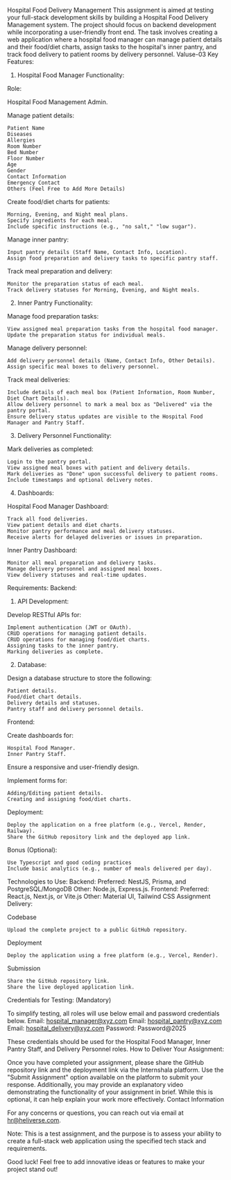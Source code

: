Hospital Food Delivery Management
This assignment is aimed at testing your full-stack development skills by building a Hospital Food Delivery Management system. The project should focus on backend development while incorporating a user-friendly front end. The task involves creating a web application where a hospital food manager can manage patient details and their food/diet charts, assign tasks to the hospital's inner pantry, and track food delivery to patient rooms by delivery personnel.
Valuse-03
Key Features:

1. Hospital Food Manager Functionality:

Role:

Hospital Food Management Admin.

Manage patient details:

    Patient Name
    Diseases
    Allergies
    Room Number
    Bed Number
    Floor Number
    Age
    Gender
    Contact Information
    Emergency Contact
    Others (Feel Free to Add More Details)

Create food/diet charts for patients:

    Morning, Evening, and Night meal plans.
    Specify ingredients for each meal.
    Include specific instructions (e.g., "no salt," "low sugar").

Manage inner pantry:

    Input pantry details (Staff Name, Contact Info, Location).
    Assign food preparation and delivery tasks to specific pantry staff.

Track meal preparation and delivery:

    Monitor the preparation status of each meal.
    Track delivery statuses for Morning, Evening, and Night meals.

2. Inner Pantry Functionality:

Manage food preparation tasks:

    View assigned meal preparation tasks from the hospital food manager.
    Update the preparation status for individual meals.

Manage delivery personnel:

    Add delivery personnel details (Name, Contact Info, Other Details).
    Assign specific meal boxes to delivery personnel.

Track meal deliveries:

    Include details of each meal box (Patient Information, Room Number, Diet Chart Details).
    Allow delivery personnel to mark a meal box as "Delivered" via the pantry portal.
    Ensure delivery status updates are visible to the Hospital Food Manager and Pantry Staff.

3. Delivery Personnel Functionality:

Mark deliveries as completed:

    Login to the pantry portal.
    View assigned meal boxes with patient and delivery details.
    Mark deliveries as "Done" upon successful delivery to patient rooms.
    Include timestamps and optional delivery notes.

4. Dashboards:

Hospital Food Manager Dashboard:

    Track all food deliveries.
    View patient details and diet charts.
    Monitor pantry performance and meal delivery statuses.
    Receive alerts for delayed deliveries or issues in preparation.

Inner Pantry Dashboard:

    Monitor all meal preparation and delivery tasks.
    Manage delivery personnel and assigned meal boxes.
    View delivery statuses and real-time updates.

Requirements:
Backend:

1. API Development:

Develop RESTful APIs for:

    Implement authentication (JWT or OAuth).
    CRUD operations for managing patient details.
    CRUD operations for managing food/diet charts.
    Assigning tasks to the inner pantry.
    Marking deliveries as complete.

2. Database:

Design a database structure to store the following:

    Patient details.
    Food/diet chart details.
    Delivery details and statuses.
    Pantry staff and delivery personnel details.

Frontend:

Create dashboards for:

    Hospital Food Manager.
    Inner Pantry Staff.

Ensure a responsive and user-friendly design.

Implement forms for:

    Adding/Editing patient details.
    Creating and assigning food/diet charts.

Deployment:

    Deploy the application on a free platform (e.g., Vercel, Render, Railway).
    Share the GitHub repository link and the deployed app link.

Bonus (Optional):

    Use Typescript and good coding practices
    Include basic analytics (e.g., number of meals delivered per day).

Technologies to Use:
Backend:
Preferred: NestJS, Prisma, and PostgreSQL/MongoDB
Other: Node.js, Express.js.
Frontend:
Preferred: React.js, Next.js, or Vite.js
Other: Material UI, Tailwind CSS
Assignment Delivery:

Codebase

    Upload the complete project to a public GitHub repository.

Deployment

    Deploy the application using a free platform (e.g., Vercel, Render).

Submission

    Share the GitHub repository link.
    Share the live deployed application link.

Credentials for Testing: (Mandatory)

To simplify testing, all roles will use below email and password credentials below.
Email: hospital_manager@xyz.com
Email: hospital_pantry@xyz.com
Email: hospital_delivery@xyz.com
Password: Password@2025

These credentials should be used for the Hospital Food Manager, Inner Pantry Staff, and Delivery Personnel roles.
How to Deliver Your Assignment:

Once you have completed your assignment, please share the GitHub repository link and the deployment link via the Internshala platform. Use the "Submit Assignment" option available on the platform to submit your response.
Additionally, you may provide an explanatory video demonstrating the functionality of your assignment in brief. While this is optional, it can help explain your work more effectively.
Contact Information

For any concerns or questions, you can reach out via email at  hr@heliverse.com.

Note: This is a test assignment, and the purpose is to assess your ability to create a full-stack web application using the specified tech stack and requirements.

Good luck! Feel free to add innovative ideas or features to make your project stand out!